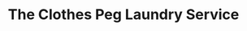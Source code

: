 ---
title: "The Clothes Peg Laundry Service"
url: /surrey/the-clothes-peg-laundry-service/
shop: laundry
---
